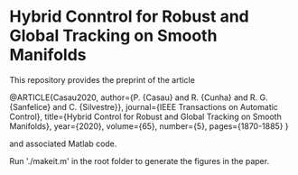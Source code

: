 # Hybrid Conntrol for Robust and Global Tracking on Smooth Manifolds

This repository provides the preprint of the article

@ARTICLE{Casau2020,
  author={P. {Casau} and R. {Cunha} and R. G. {Sanfelice} and C. {Silvestre}},
  journal={IEEE Transactions on Automatic Control}, 
  title={Hybrid Control for Robust and Global Tracking on Smooth Manifolds}, 
  year={2020},
  volume={65},
  number={5},
  pages={1870-1885}
 }
 
 and associated Matlab code. 
 
 Run './makeit.m' in the root folder to generate the figures in the paper.

